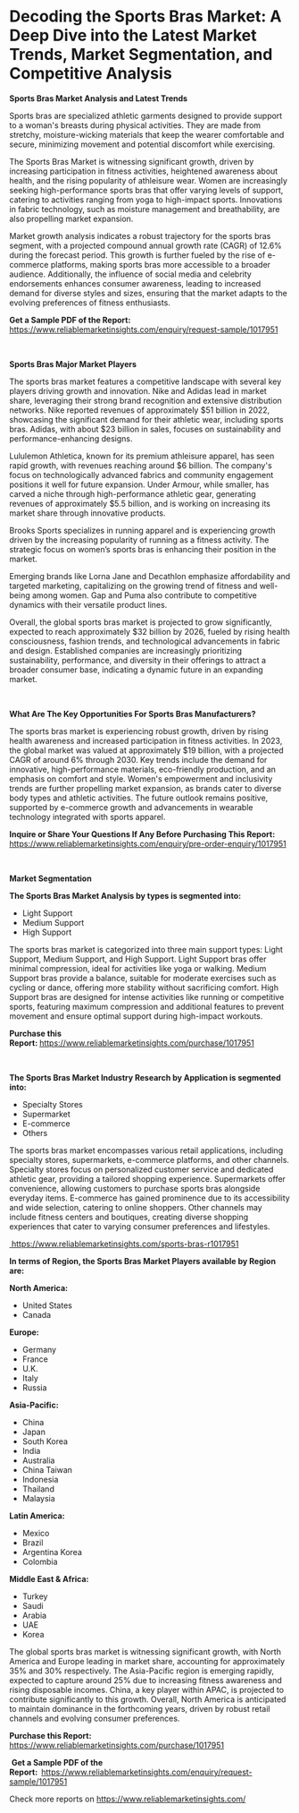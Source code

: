 <p><h1>Decoding the Sports Bras Market: A Deep Dive into the Latest Market Trends, Market Segmentation, and Competitive Analysis</h1></p><p><strong>Sports Bras Market Analysis and Latest Trends</strong></p>
<p><p>Sports bras are specialized athletic garments designed to provide support to a woman's breasts during physical activities. They are made from stretchy, moisture-wicking materials that keep the wearer comfortable and secure, minimizing movement and potential discomfort while exercising.</p><p>The Sports Bras Market is witnessing significant growth, driven by increasing participation in fitness activities, heightened awareness about health, and the rising popularity of athleisure wear. Women are increasingly seeking high-performance sports bras that offer varying levels of support, catering to activities ranging from yoga to high-impact sports. Innovations in fabric technology, such as moisture management and breathability, are also propelling market expansion.</p><p>Market growth analysis indicates a robust trajectory for the sports bras segment, with a projected compound annual growth rate (CAGR) of 12.6% during the forecast period. This growth is further fueled by the rise of e-commerce platforms, making sports bras more accessible to a broader audience. Additionally, the influence of social media and celebrity endorsements enhances consumer awareness, leading to increased demand for diverse styles and sizes, ensuring that the market adapts to the evolving preferences of fitness enthusiasts.</p></p>
<p><strong>Get a Sample PDF of the Report:&nbsp;</strong> <a href="https://www.reliablemarketinsights.com/enquiry/request-sample/1017951?utm_campaign=2951&utm_medium=2&utm_source=Github&utm_content=ia&utm_term=05042025&utm_id=sports-bras">https://www.reliablemarketinsights.com/enquiry/request-sample/1017951</a></p>
<p>&nbsp;</p>
<p><strong>Sports Bras Major Market Players</strong></p>
<p><p>The sports bras market features a competitive landscape with several key players driving growth and innovation. Nike and Adidas lead in market share, leveraging their strong brand recognition and extensive distribution networks. Nike reported revenues of approximately $51 billion in 2022, showcasing the significant demand for their athletic wear, including sports bras. Adidas, with about $23 billion in sales, focuses on sustainability and performance-enhancing designs.</p><p>Lululemon Athletica, known for its premium athleisure apparel, has seen rapid growth, with revenues reaching around $6 billion. The company's focus on technologically advanced fabrics and community engagement positions it well for future expansion. Under Armour, while smaller, has carved a niche through high-performance athletic gear, generating revenues of approximately $5.5 billion, and is working on increasing its market share through innovative products.</p><p>Brooks Sports specializes in running apparel and is experiencing growth driven by the increasing popularity of running as a fitness activity. The strategic focus on women’s sports bras is enhancing their position in the market.</p><p>Emerging brands like Lorna Jane and Decathlon emphasize affordability and targeted marketing, capitalizing on the growing trend of fitness and well-being among women. Gap and Puma also contribute to competitive dynamics with their versatile product lines.</p><p>Overall, the global sports bras market is projected to grow significantly, expected to reach approximately $32 billion by 2026, fueled by rising health consciousness, fashion trends, and technological advancements in fabric and design. Established companies are increasingly prioritizing sustainability, performance, and diversity in their offerings to attract a broader consumer base, indicating a dynamic future in an expanding market.</p></p>
<p>&nbsp;</p>
<p><strong>What Are The Key Opportunities For Sports Bras Manufacturers?</strong></p>
<p><p>The sports bras market is experiencing robust growth, driven by rising health awareness and increased participation in fitness activities. In 2023, the global market was valued at approximately $19 billion, with a projected CAGR of around 6% through 2030. Key trends include the demand for innovative, high-performance materials, eco-friendly production, and an emphasis on comfort and style. Women's empowerment and inclusivity trends are further propelling market expansion, as brands cater to diverse body types and athletic activities. The future outlook remains positive, supported by e-commerce growth and advancements in wearable technology integrated with sports apparel.</p></p>
<p><strong>Inquire or Share Your Questions If Any Before Purchasing This Report:</strong> <a href="https://www.reliablemarketinsights.com/enquiry/pre-order-enquiry/1017951?utm_campaign=2951&utm_medium=2&utm_source=Github&utm_content=ia&utm_term=05042025&utm_id=sports-bras">https://www.reliablemarketinsights.com/enquiry/pre-order-enquiry/1017951</a></p>
<p>&nbsp;</p>
<p><strong>Market Segmentation</strong></p>
<p><strong>The Sports Bras Market Analysis by types is segmented into:</strong></p>
<p><ul><li>Light Support</li><li>Medium Support</li><li>High Support</li></ul></p>
<p><p>The sports bras market is categorized into three main support types: Light Support, Medium Support, and High Support. Light Support bras offer minimal compression, ideal for activities like yoga or walking. Medium Support bras provide a balance, suitable for moderate exercises such as cycling or dance, offering more stability without sacrificing comfort. High Support bras are designed for intense activities like running or competitive sports, featuring maximum compression and additional features to prevent movement and ensure optimal support during high-impact workouts.</p></p>
<p><strong>Purchase this Report:&nbsp;</strong><a href="https://www.reliablemarketinsights.com/purchase/1017951?utm_campaign=2951&utm_medium=2&utm_source=Github&utm_content=ia&utm_term=05042025&utm_id=sports-bras">https://www.reliablemarketinsights.com/purchase/1017951</a></p>
<p>&nbsp;</p>
<p><strong>The Sports Bras Market Industry Research by Application is segmented into:</strong></p>
<p><ul><li>Specialty Stores</li><li>Supermarket</li><li>E-commerce</li><li>Others</li></ul></p>
<p><p>The sports bras market encompasses various retail applications, including specialty stores, supermarkets, e-commerce platforms, and other channels. Specialty stores focus on personalized customer service and dedicated athletic gear, providing a tailored shopping experience. Supermarkets offer convenience, allowing customers to purchase sports bras alongside everyday items. E-commerce has gained prominence due to its accessibility and wide selection, catering to online shoppers. Other channels may include fitness centers and boutiques, creating diverse shopping experiences that cater to varying consumer preferences and lifestyles.</p></p>
<p><a href="https://www.reliablemarketinsights.com/sports-bras-r1017951?utm_campaign=2951&utm_medium=2&utm_source=Github&utm_content=ia&utm_term=05042025&utm_id=sports-bras">&nbsp;https://www.reliablemarketinsights.com/sports-bras-r1017951</a></p>
<p><strong>In terms of Region, the Sports Bras Market Players available by Region are:</strong></p>
<p>
    <p> <strong> North America: </strong>
        <ul>
            <li>United States</li>
            <li>Canada</li>
        </ul>
        </p> 
    <p> <strong> Europe: </strong>
        <ul>
            <li>Germany</li>
            <li>France</li>
            <li>U.K.</li>
            <li>Italy</li>
            <li>Russia</li>
        </ul>
        </p> 
    <p> <strong> Asia-Pacific: </strong>
        <ul>
            <li>China</li>
            <li>Japan</li>
            <li>South Korea</li>
            <li>India</li>
            <li>Australia</li>
            <li>China Taiwan</li>
            <li>Indonesia</li>
            <li>Thailand</li>
            <li>Malaysia</li>
        </ul>
        </p> 
    <p> <strong> Latin America: </strong>
        <ul>
            <li>Mexico</li>
            <li>Brazil</li>
            <li>Argentina Korea</li>
            <li>Colombia</li>
        </ul>
        </p> 
    <p> <strong> Middle East & Africa: </strong>
        <ul>
            <li>Turkey</li>
            <li>Saudi</li>
            <li>Arabia</li>
            <li>UAE</li>
            <li>Korea</li>
        </ul>
    </p>
    </p>
<p><p>The global sports bras market is witnessing significant growth, with North America and Europe leading in market share, accounting for approximately 35% and 30% respectively. The Asia-Pacific region is emerging rapidly, expected to capture around 25% due to increasing fitness awareness and rising disposable incomes. China, a key player within APAC, is projected to contribute significantly to this growth. Overall, North America is anticipated to maintain dominance in the forthcoming years, driven by robust retail channels and evolving consumer preferences.</p></p>
<p><strong>Purchase this Report: </strong><a href="https://www.reliablemarketinsights.com/purchase/1017951?utm_campaign=2951&utm_medium=2&utm_source=Github&utm_content=ia&utm_term=05042025&utm_id=sports-bras">https://www.reliablemarketinsights.com/purchase/1017951</a></p>
<p>&nbsp;<strong>Get a Sample PDF of the Report:&nbsp;&nbsp;</strong><a href="https://www.reliablemarketinsights.com/enquiry/request-sample/1017951?utm_campaign=2951&utm_medium=2&utm_source=Github&utm_content=ia&utm_term=05042025&utm_id=sports-bras">https://www.reliablemarketinsights.com/enquiry/request-sample/1017951</a></p>
<p><strong></strong></p>
<p>Check more reports on <a href="https://www.reliablemarketinsights.com/?utm_campaign=2951&utm_medium=2&utm_source=Github&utm_content=ia&utm_term=05042025&utm_id=sports-bras">https://www.reliablemarketinsights.com/</a></p>